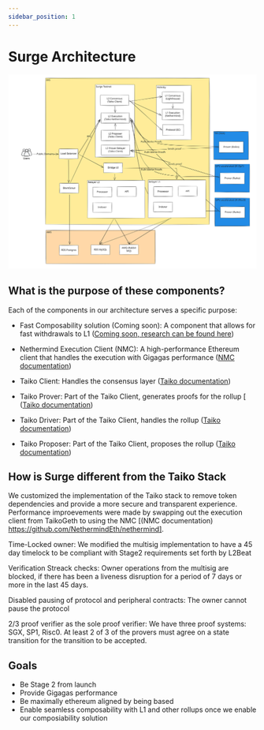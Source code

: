 ```yaml
---
sidebar_position: 1
---
```


# Surge Architecture

![Surge Architecture](/img/Surge-Architecture.svg)

## What is the purpose of these components?

Each of the components in our architecture serves a specific purpose:

- Fast Composability solution (Coming soon): A component that allows for fast withdrawals to L1 ([Coming soon, research can be found here](https://ethresear.ch/t/fast-and-slow-l2-l1-withdrawals/21161/2))

- Nethermind Execution Client (NMC): A high-performance Ethereum client that handles the execution with Gigagas performance ([NMC documentation](https://github.com/NethermindEth/nethermind))

- Taiko Client: Handles the consensus layer ([Taiko documentation](https://docs.taiko.xyz/taiko-alethia-protocol/protocol-architecture/taiko-alethia-nodes#consensus-layer-taiko-client))

- Taiko Prover: Part of the Taiko Client, generates proofs for the rollup [
  ([Taiko documentation](https://github.com/taiko-eth/taiko))

- Taiko Driver: Part of the Taiko Client, handles the rollup ([Taiko documentation](https://github.com/taiko-eth/taiko))

- Taiko Proposer: Part of the Taiko Client, proposes the rollup ([Taiko documentation]( https://github.com/taiko-eth/taiko))

## How is Surge different from the Taiko Stack

We customized the implementation of the Taiko stack to remove token dependencies and provide a more secure and transparent experience.
Performance improevements were made by swapping out the execution client from TaikoGeth to using the NMC [(NMC documentation) https://github.com/NethermindEth/nethermind].

Time-Locked owner: We modified the multisig implementation to have a 45 day timelock to be compliant with Stage2 requirements set forth by L2Beat

Verification Streack checks: Owner operations from the multisig are blocked, if there has been a liveness disruption for a period of 7 days or more in the last 45 days.

Disabled pausing of protocol and peripheral contracts: The owner cannot pause the protocol

2/3 proof verifier as the sole proof verifier: We have three proof systems: SGX, SP1, Risc0. At least 2 of 3 of the provers must agree on a state transition for the transition to be accepted.

## Goals

- Be Stage 2 from launch
- Provide Gigagas performance
- Be maximally ethereum aligned by being based
- Enable seamless composability with L1 and other rollups once we enable our composiability solution
